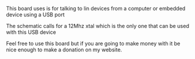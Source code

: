 This board uses is for talking to lin devices from a computer or embedded
device using a USB port

The schematic calls for a 12Mhz xtal which is the only one that can be used
with this USB device

Feel free to use this board but if you are going to make money with it be
nice enough to make a donation on my website.
